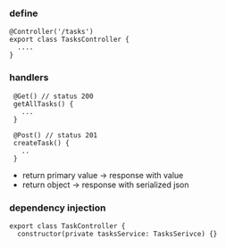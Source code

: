 ### define
```
@Controller('/tasks')
export class TasksController {
  ....
}
```

### handlers
```
 @Get() // status 200
 getAllTasks() {
   ...
 }

 @Post() // status 201
 createTask() {
   ..
 }
```
- return primary value -> response with value
- return object -> response with serialized json

### dependency injection
```
export class TaskController {
  constructor(private tasksService: TasksSerivce) {}
```